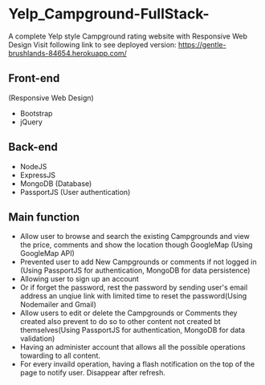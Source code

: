 # Yelp_Campground-FullStack-
A complete Yelp style Campground rating website with Responsive Web Design
Visit following link to see deployed version:
https://gentle-brushlands-84654.herokuapp.com/

## Front-end
(Responsive Web Design)

- Bootstrap 
- jQuery

## Back-end

- NodeJS
- ExpressJS
- MongoDB (Database)
- PassportJS (User authentication)

## Main function

- Allow user to browse and search the existing Campgrounds and view the price, comments and show the location though GoogleMap (Using GoogleMap API)
- Prevented user to add New Campgrounds or comments if not logged in (Using PassportJS for authentication, MongoDB for data persistence)
- Allowing user to sign up an account 
- Or if forget the password, rest the password by sending user's email address 
  an unqiue link with limited time to reset the password(Using Nodemailer and Gmail)
- Allow users to edit or delete the Campgrounds or Comments they created also 
  prevent to do so to other content not created bt themselves(Using PassportJS for authentication, MongoDB for data validation)
- Having an administer account that allows all the possible operations towarding to all content.
- For every invaild operation, having a flash notification on the top of the page to notify user. Disappear after refresh.
